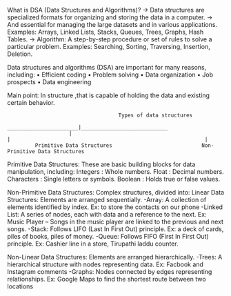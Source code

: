 What is DSA (Data Structures and Algorithms)? 
-> Data structures are specialized formats for organizing and storing the data in a computer. 
-> And essential for managing the large datasets and in various applications. 
    Examples: Arrays, Linked Lists, Stacks, Queues, Trees, Graphs, Hash Tables. 
-> Algorithm: A step-by-step procedure or set of rules to solve a particular problem. 
     Examples: Searching, Sorting, Traversing, Insertion, Deletion.

Data structures and algorithms (DSA) are important for many reasons, including: 
• Efficient coding 
• Problem solving 
• Data organization 
• Job prospects 
• Data engineering

Main point: In structure ,that is capable of holding the data and existing certain behavior.

                                        Types of data structures
                          _______________________|____________________________
                        |                                                      |                                                               |
             Primitive Data Structures                             Non-Primitive Data Structures
Primitive Data Structures: These are basic building blocks for data manipulation, including:
Integers   : Whole numbers. 
Float      : Decimal numbers. 
Characters : Single letters or symbols. 
Boolean    : Holds true or false values.

Non-Primitive Data Structures: Complex structures, divided into: 
Linear Data Structures: Elements are arranged sequentially. 
-Array: A collection of elements identified by index. 
      Ex: to store the contacts on our phone
-Linked List: A series of nodes, each with data and a reference to the next. 
      Ex:  Music Player – Songs in the music player are linked to the previous and next songs.
-Stack: Follows LIFO (Last In First Out) principle. 
       Ex: a deck of cards, piles of books, piles of money.
-Queue: Follows FIFO (First In First Out) principle.
       Ex: Cashier line in a store, Tirupathi laddu counter.

Non-Linear Data Structures: Elements are arranged hierarchically. 
-Trees: A hierarchical structure with nodes representing data. 
       Ex:  Facbook and Instagram comments
-Graphs: Nodes connected by edges representing relationships.
       Ex: Google Maps to find the shortest route between two locations









